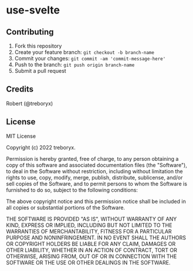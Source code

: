 # use-svelte

## Contributing

1. Fork this repository
2. Create your feature branch: `git checkout -b branch-name`
3. Commit your changes: `git commit -am 'commit-message-here'`
4. Push to the branch: `git push origin branch-name`
5. Submit a pull request

## Credits

Robert (@treboryx)

## License

MIT License

Copyright (c) 2022 treboryx.

Permission is hereby granted, free of charge, to any person obtaining a copy
of this software and associated documentation files (the "Software"), to deal
in the Software without restriction, including without limitation the rights
to use, copy, modify, merge, publish, distribute, sublicense, and/or sell
copies of the Software, and to permit persons to whom the Software is
furnished to do so, subject to the following conditions:

The above copyright notice and this permission notice shall be included in all
copies or substantial portions of the Software.

THE SOFTWARE IS PROVIDED "AS IS", WITHOUT WARRANTY OF ANY KIND, EXPRESS OR
IMPLIED, INCLUDING BUT NOT LIMITED TO THE WARRANTIES OF MERCHANTABILITY,
FITNESS FOR A PARTICULAR PURPOSE AND NONINFRINGEMENT. IN NO EVENT SHALL THE
AUTHORS OR COPYRIGHT HOLDERS BE LIABLE FOR ANY CLAIM, DAMAGES OR OTHER
LIABILITY, WHETHER IN AN ACTION OF CONTRACT, TORT OR OTHERWISE, ARISING FROM,
OUT OF OR IN CONNECTION WITH THE SOFTWARE OR THE USE OR OTHER DEALINGS IN THE
SOFTWARE.

